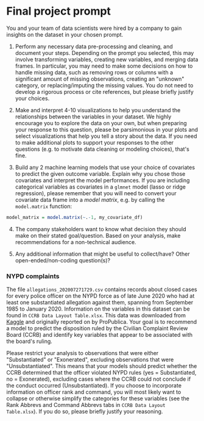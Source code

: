 # Final project prompt

 You and your team of data scientists were hired by a company to gain insights on the dataset in your chosen prompt. 

1. Perform any necessary data pre-processing and cleaning, and document your steps. Depending on the prompt you selected, this may involve transforming variables, creating new variables, and merging data frames. In particular, you may need to make some decisions on how to handle missing data, such as removing rows or columns with a significant amount of missing observations, creating an "unknown" category, or replacing/imputing the missing values. You do not need to develop a rigorous process or cite references, but please briefly justify your choices. 

2. Make and interpret 4-10 visualizations to help you understand the relationships between the variables in your dataset. We highly encourage you to explore the data on your own, but when preparing your response to this question, please be parsimonious in your plots and select visualizations that help you tell a story about the data. If you need to make additional plots to support your responses to the other questions (e.g. to motivate data cleaning or modeling choices), that's fine. 

3. Build any 2 machine learning models that use your choice of covariates to predict the given outcome variable. Explain why you chose those covariates and interpret the model performances. If you are including categorical variables as covariates in a `glmnet` model (lasso or ridge regression), please remember that you will need to convert your covariate data frame into a *model matrix*, e.g. by calling the `model.matrix` function:

```r
model_matrix = model.matrix(~.-1, my_covariate_df)
```

4. The company stakeholders want to know what decision they should make on their stated goal/question. Based on your analysis, make recommendations for a non-technical audience. 

5. Any additional information that might be useful to collect/have? Other open-ended/non-coding question(s)? 


### NYPD complaints

The file `allegations_202007271729.csv` contains records about closed cases for every police officer on the NYPD force as of late June 2020 who had at least one substantiated allegation against them, spanning from September 1985 to January 2020. Information on the variables in this dataset can be found in `CCRB Data Layout Table.xlsx`. This data was downloaded from 
[Kaggle](https://www.kaggle.com/datasets/mrmorj/civilian-complaints-against-nyc-police-officers) and originally reported on by ProPublica. Your goal is to recommend a model to predict the disposition ruled by the Civilian Complaint Review Board (CCRB) and identify key variables that appear to be associated with the board's ruling. 

Please restrict your analysis to observations that were either "Substantiated" or "Exonerated", excluding observations that were "Unsubstantiated". This means that your models should predict whether the CCRB determined that the officer violated NYPD rules (yes = Substantiated, no = Exonerated), excluding cases where the CCRB could not conclude if the conduct occurred (Unsubstantiated). If you choose to incorporate information on officer rank and command, you will most likely want to collapse or otherwise simplify the categories for these variables (see the Rank Abbrevs and Command Abbrevs tabs in `CCRB Data Layout Table.xlsx`). If you do so, please briefly justify your reasoning. 

